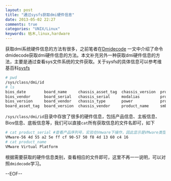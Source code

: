 ```yaml
---
layout: post
title: "通过sysfs获取dmi硬件信息"
date: 2013-05-02 22:27
comments: true
categories: "UNIX/Linux"
keywords: 枯木,linux,hardware
---
```


获取dmi系统硬件信息的方法有很多，之前笔者在[Dmidecode](http://kumu-linux.github.io//blog/2013/04/27/dmidecode/) 一文中介绍了命令dmidecode获取dmi硬件信息的方法。本文补充另外一种获取dmi硬件信息的方法，主要是通过查看sys文件系统的文件获取。关于sysfs的具体信息可以参考维基百科[sysfs](https://zh.wikipedia.org/wiki/Sysfs)


``` bash
# pwd
/sys/class/dmi/id
# ls 
bios_date        board_name     chassis_asset_tag  chassis_version  product_serial   subsystem
bios_vendor      board_serial   chassis_serial     modalias         product_uuid     sys_vendor
bios_version     board_vendor   chassis_type       power            product_version  uevent
board_asset_tag  board_version  chassis_vendor     product_name     smbios_version
```

`/sys/class/dmi/id`目录中存放了很多的硬件信息，包括产品信息、主板信息、Bios信息、底板信息等，我们可以直接`cat`所有获取信息的文件名即可，如下
``` bash
# cat product_serial #查看产品序列号，实验在Vmware下操作，因此显示是VMware类型
VMware-56 4d 55 a2 5e ff cf 90-57 50 f8 4d 13 60 c4 16
# cat product_name 
VMware Virtual Platform
```

根据需要获取的硬件信息类别，查看相应的文件即可，这里不再一一说明，可以对照`dmidecode`学习。

--EOF--
